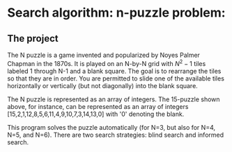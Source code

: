 # Search algorithm: n-puzzle problem:


## The project

The N puzzle is a game invented and popularized by Noyes Palmer Chapman in the 1870s. It is played
on an N-by-N grid with $N^2 - 1$ tiles labeled 1 through N-1 and a blank square. The goal is to
rearrange the tiles so that they are in order. You are permitted to slide one of the available
tiles horizontally or vertically (but not diagonally) into the blank square.

The N puzzle is represented as an array of integers. The 15-puzzle shown above, for
instance, can be represented as an array of integers [15,2,1,12,8,5,6,11,4,9,10,7,3,14,13,0] with
'0' denoting the blank.

This program solves the puzzle automatically (for N=3, but also for N=4, N=5, and N=6).
There are two search strategies: blind search and informed search.


